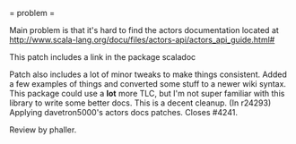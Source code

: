 = problem =

Main problem is that it's hard to find the actors documentation located at http://www.scala-lang.org/docu/files/actors-api/actors_api_guide.html#

This patch includes a link in the package scaladoc

Patch also includes a lot of minor tweaks to make things consistent.  Added a few examples of things and converted some stuff to a newer wiki syntax.  This package could use a **lot** more TLC, but I'm not super familiar with this library to write some better docs.  This is a decent cleanup.
(In r24293) Applying davetron5000's actors docs patches. Closes #4241.

Review by phaller.
